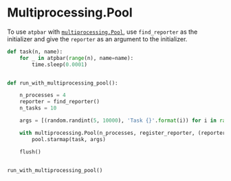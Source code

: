 # Multiprocessing.Pool

To use `atpbar` with
[`multiprocessing.Pool`](https://docs.python.org/3/library/multiprocessing.html#multiprocessing.pool.Pool),
use `find_reporter` as the initializer and give the `reporter` as an argument
to the initializer.

```python
def task(n, name):
    for _ in atpbar(range(n), name=name):
        time.sleep(0.0001)


def run_with_multiprocessing_pool():

    n_processes = 4
    reporter = find_reporter()
    n_tasks = 10

    args = [(random.randint(5, 10000), 'Task {}'.format(i)) for i in range(n_tasks)]

    with multiprocessing.Pool(n_processes, register_reporter, (reporter,)) as pool:
        pool.starmap(task, args)

    flush()


run_with_multiprocessing_pool()
```
